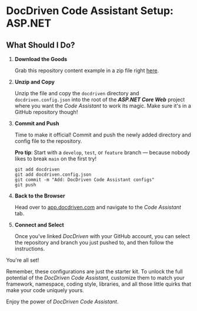 # DocDriven Code Assistant Setup: ASP.NET

## What Should I Do?

1. **Download the Goods**

    Grab this repository content example in a zip file right [here]().


2. **Unzip and Copy**

    Unzip the file and copy the `docdriven` directory and `docdriven.config.json` into the root of the ***ASP.NET Core Web*** project where you want the *Code Assistant* to work its magic. Make sure it's in a GitHub repository though!


3. **Commit and Push**

    Time to make it official! Commit and push the newly added directory and config file to the repository. 
    
    **Pro tip**: Start with a `develop`, `test`, or `feature` branch — because nobody likes to break `main` on the first try!
    
    ```
    git add docdriven
    git add docdriven.config.json
    git commit -m "Add: DocDriven Code Assistant configs"
    git push
    ```


4. **Back to the Browser**

    Head over to [app.docdriven.com](https://app.docdriven.com) and navigate to the *Code Assistant* tab.
    

5. **Connect and Select**

    Once you've linked *DocDriven* with your GitHub account, you can select the repository and branch you just pushed to, and then follow the instructions.


You're all set!

Remember, these configurations are just the starter kit. To unlock the full potential of the *DocDriven Code Assistant*, customize them to match your framework, namespace, coding style, libraries, and all those little quirks that make your code uniquely yours.

Enjoy the power of *DocDriven Code Assistant*.
